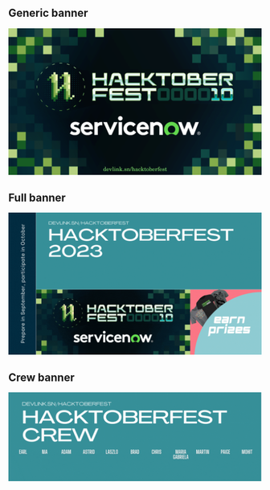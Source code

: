 ## Generic banner

![generic banner](hacktoberfest23genericbanner.png)

## Full banner

![full banner](hacktoberfest23banner.gif)

## Crew banner

![crew banner](hacktoberfest23crew.gif)

